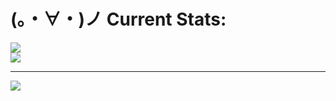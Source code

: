 # (。・∀・)ノ Current Stats:
![](https://github-readme-stats.vercel.app/api?username=m-a45&theme=dark&hide_border=false&include_all_commits=false&count_private=false)<br/>
![](https://nirzak-streak-stats.vercel.app/?user=m-a45&theme=dark&hide_border=false)<br/>


---
[![](https://visitcount.itsvg.in/api?id=m-a45&icon=0&color=0)](https://visitcount.itsvg.in)

<!-- Proudly created with GPRM ( https://gprm.itsvg.in ) -->
